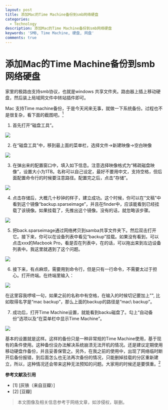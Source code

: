 ```yaml
---
layout: post
title: 添加Mac的Time Machine备份到smb网络硬盘
categories:
  - Technology
description: 添加Mac的Time Machine备份到smb网络硬盘
keywords: 'SMB, Time Machine, 硬盘, 网盘'
comments: true
---
```


# 添加Mac的Time Machine备份到smb网络硬盘

家里的极路由支持smb协议，也就是windows 共享文件夹。路由器上插上移动硬盘，然后装上局域网文件中转站插件即可。

Mac 支持Time machine备份，于是今天闲来无事，就做一下系统备份。过程也不是很复杂，看下面的截图吧。[<sup>1</sup>](#refer-anchor-1)

1. 首先打开“磁盘工具”。

![](https://img3.doubanio.com/view/note/l/public/p41844520)

2. 在“磁盘工具”中，移到最上面的菜单栏，选择文件->新建映像->空白映像

![](https://img3.doubanio.com/view/note/l/public/p41844551)

3. 在弹出来的配置窗口中，填入如下信息。注意选择映像格式为“稀疏磁盘映像”，设置大小为1TB。名称可以自己设定，最好不要用中文，支持空格，但后面配置命令行的时候要注意路径。配置完之后，点击“存储”。

![](https://img1.doubanio.com/view/note/l/public/p41844569)

4. 点击存储后，大概几十秒钟的样子，建立成功。这个时候，你可以在“文稿”中看到这个镜像“backup.sparseimage”，并且在finder中，应该能看到已经挂载了该镜像。如果挂载了，先推出这个镜像。没有的话，就忽略该步骤。

![](https://img3.doubanio.com/view/note/l/public/p41844863)

5. 把back.sparseimage通过网络拷贝到samba共享文件夹下。然后双击打开它。接下来，你可以在设备列表中看见“backup”挂载。如果没有看到，可以点击xxx的Macbook Pro，看是否在列表中，在的话，可以拖出来到左边设备列表中。我这里就遇到了这个问题。

![](https://img1.doubanio.com/view/note/l/public/p41846688)

6. 接下来，有点麻烦，需要用到命令行，但是只有一行命令，不需要太过于担心。打开终端。在终端里输入：

![](https://img9.doubanio.com/view/note/l/public/p41846775)

在这里容我啰嗦一句，如果之前的名称中有空格，在输入的时候切记要加上"\", 比如取得名字是“mac backup”，那么上面的backup的路径是“mac\ backup”。

7. 成功后，打开Time Machine设置，就能看到backu磁盘了。勾上“自动备份”选项以及“在菜单栏中显示Time Machine”。

![](https://img3.doubanio.com/view/note/l/public/p41847030)

基本的设置就是这样。这样的备份只是一种非常规的Time Machine使用，基于现有的条件使用。这种备份没办法解决系统崩溃无法开机的情况。还是建议定期使用移动硬盘作备份，并且妥善保管之。另外，在我之前的使用中，出现了网络临时断开后备份报错，到后面怎么也无法再次备份的情况，只能删掉挂载的分区重新建立，所以，这种情况还会带来这种无法预知的问题。大家用的时候还是要慎重。[<sup>2</sup>](#refer-anchor-2)



**参考文献及引用**

* [1] [灰铁（来自豆瓣）]
* [2] [豆瓣]

> 本文图像及相关信息参考于网络文章，如涉侵权，联删。

